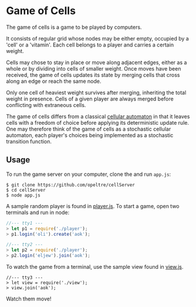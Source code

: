 # Game of Cells

The game of cells is a game to be played by computers. 

It consists of regular grid whose nodes may be either empty, 
occupied by a 'cell' or a 'vitamin'. 
Each cell belongs to a player and carries a certain weight. 

Cells may chose to stay in place or move along adjacent edges, 
either as a whole or by dividing into cells of smaller weight. 
Once moves have been received, 
the game of cells updates its state by merging cells 
that cross along an edge or reach the same node. 

Only one cell of heaviest weight survives after merging, 
inheriting the total weight in presence. 
Cells of a given player are always merged before conflicting 
with extraneous cells.  

The game of cells differs from a classical
[cellular automaton](https://en.wikipedia.org/wiki/Cellular_automaton)
in that it leaves cells with a freedom of choice before applying 
its deterministic update rule. 
One may therefore think of the game of cells as a stochastic cellular automaton,
each player's choices being implemented as a stochastic transition function. 

## Usage 

To run the game server on your computer, clone the and run `app.js`:
```
$ git clone https://github.com/opeltre/cellServer
$ cd cellServer
$ node app.js
``` 

A sample random player is found in 
[player.js](https://github.com/opeltre/cellServer/blob/main/player.js). 
To start a game, open two terminals and run in node: 

```js
//--- tty1 ---
> let p1 = require('./player');
> p1.login('oli').create('aok');

//--- tty2 --- 
> let p2 = require('./player');
> p2.login('eljew').join('aok');
``` 

To watch the game from a terminal, use the sample view found in 
[view.js](https://github.com/opeltre/cellServer/blob/main/view.js).

```
//--- tty3 ---
> let view = require('./view');
> view.join('aok');
``` 

Watch them move!
